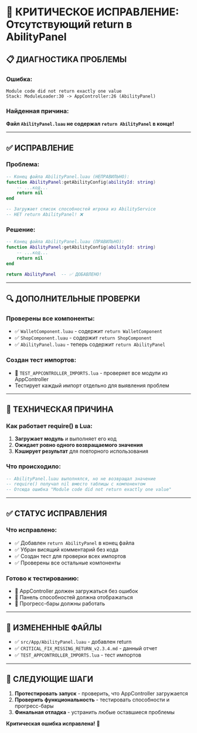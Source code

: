 # 🐛 КРИТИЧЕСКОЕ ИСПРАВЛЕНИЕ: Отсутствующий return в AbilityPanel

## 📋 ДИАГНОСТИКА ПРОБЛЕМЫ

### Ошибка:
```
Module code did not return exactly one value
Stack: ModuleLoader:30 -> AppController:26 (AbilityPanel)
```

### Найденная причина:
**Файл `AbilityPanel.luau` не содержал `return AbilityPanel` в конце!**

---

## ✅ ИСПРАВЛЕНИЕ

### Проблема:
```lua
-- Конец файла AbilityPanel.luau (НЕПРАВИЛЬНО):
function AbilityPanel:getAbilityConfig(abilityId: string)
	-- ...код...
	return nil
end

-- Загружает список способностей игрока из AbilityService
-- НЕТ return AbilityPanel! ❌
```

### Решение:
```lua
-- Конец файла AbilityPanel.luau (ПРАВИЛЬНО):
function AbilityPanel:getAbilityConfig(abilityId: string)
	-- ...код...
	return nil
end

return AbilityPanel  -- ✅ ДОБАВЛЕНО!
```

---

## 🔍 ДОПОЛНИТЕЛЬНЫЕ ПРОВЕРКИ

### Проверены все компоненты:
- ✅ `WalletComponent.luau` - содержит `return WalletComponent`
- ✅ `ShopComponent.luau` - содержит `return ShopComponent`  
- ✅ `AbilityPanel.luau` - теперь содержит `return AbilityPanel`

### Создан тест импортов:
- 📝 `TEST_APPCONTROLLER_IMPORTS.lua` - проверяет все модули из AppController
- Тестирует каждый импорт отдельно для выявления проблем

---

## 🎯 ТЕХНИЧЕСКАЯ ПРИЧИНА

### Как работает require() в Lua:
1. **Загружает модуль** и выполняет его код
2. **Ожидает ровно одного возвращаемого значения**
3. **Кэширует результат** для повторного использования

### Что происходило:
```lua
-- AbilityPanel.luau выполнялся, но не возвращал значение
-- require() получал nil вместо таблицы с компонентом
-- Отсюда ошибка "Module code did not return exactly one value"
```

---

## ✅ СТАТУС ИСПРАВЛЕНИЯ

### Что исправлено:
- ✅ Добавлен `return AbilityPanel` в конец файла
- ✅ Убран висящий комментарий без кода
- ✅ Создан тест для проверки всех импортов
- ✅ Проверены все остальные компоненты

### Готово к тестированию:
- 🧪 AppController должен загружаться без ошибок
- 🧪 Панель способностей должна отображаться
- 🧪 Прогресс-бары должны работать

---

## 📂 ИЗМЕНЕННЫЕ ФАЙЛЫ

- ✅ `src/App/AbilityPanel.luau` - добавлен return
- ✅ `CRITICAL_FIX_MISSING_RETURN_v2.3.4.md` - данный отчет
- ✅ `TEST_APPCONTROLLER_IMPORTS.lua` - тест импортов

---

## 🚀 СЛЕДУЮЩИЕ ШАГИ

1. **Протестировать запуск** - проверить, что AppController загружается
2. **Проверить функциональность** - тестировать способности и прогресс-бары  
3. **Финальная отладка** - устранить любые оставшиеся проблемы

**Критическая ошибка исправлена!** 🎉
